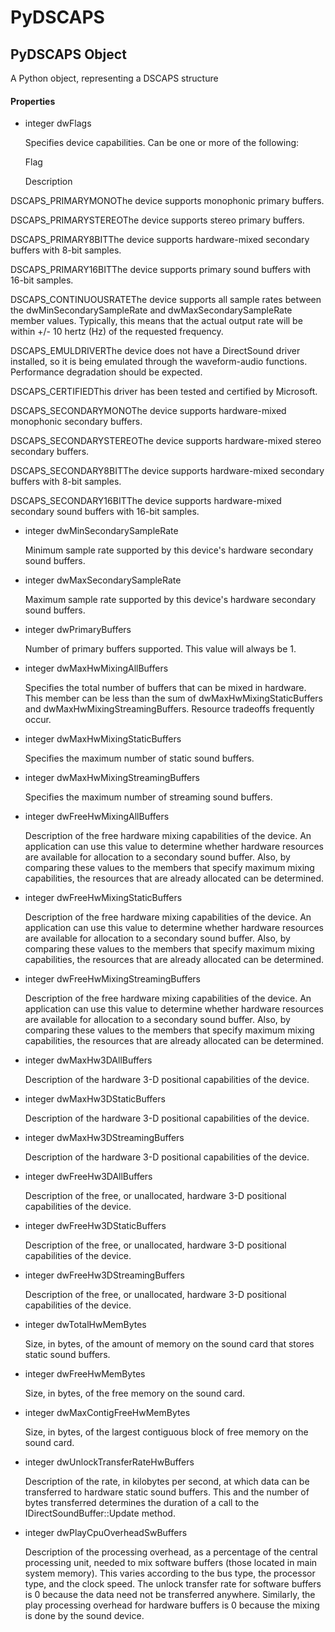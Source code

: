 # PyDSCAPS


## PyDSCAPS Object

A Python object, representing a DSCAPS structure

#### Properties

  - integer dwFlags

    Specifies device capabilities\. Can be one or more of the following:

   

       Flag

   

   

       Description

   

DSCAPS\_PRIMARYMONOThe device supports monophonic primary buffers\.

DSCAPS\_PRIMARYSTEREOThe device supports stereo primary buffers\.

DSCAPS\_PRIMARY8BITThe device supports hardware-mixed secondary buffers with 8-bit samples\.

DSCAPS\_PRIMARY16BITThe device supports primary sound buffers with 16-bit samples\.

DSCAPS\_CONTINUOUSRATEThe device supports all sample rates between the dwMinSecondarySampleRate and dwMaxSecondarySampleRate member values\. Typically, this means that the actual output rate will be within \+/- 10 hertz \(Hz\) of the requested frequency\.

DSCAPS\_EMULDRIVERThe device does not have a DirectSound driver installed, so it is being emulated through the waveform-audio functions\. Performance degradation should be expected\.

DSCAPS\_CERTIFIEDThis driver has been tested and certified by Microsoft\.

DSCAPS\_SECONDARYMONOThe device supports hardware-mixed monophonic secondary buffers\.

DSCAPS\_SECONDARYSTEREOThe device supports hardware-mixed stereo secondary buffers\.

DSCAPS\_SECONDARY8BITThe device supports hardware-mixed secondary buffers with 8-bit samples\.

DSCAPS\_SECONDARY16BITThe device supports hardware-mixed secondary sound buffers with 16-bit samples\.

  - integer dwMinSecondarySampleRate

    Minimum sample rate supported by this device's hardware secondary sound buffers\.

  - integer dwMaxSecondarySampleRate

    Maximum sample rate supported by this device's hardware secondary sound buffers\.

  - integer dwPrimaryBuffers

    Number of primary buffers supported\. This value will always be 1\.

  - integer dwMaxHwMixingAllBuffers

    Specifies the total number of buffers that can be mixed in hardware\. This member can be less than the sum of dwMaxHwMixingStaticBuffers and dwMaxHwMixingStreamingBuffers\. Resource tradeoffs frequently occur\.

  - integer dwMaxHwMixingStaticBuffers

    Specifies the maximum number of static sound buffers\.

  - integer dwMaxHwMixingStreamingBuffers

    Specifies the maximum number of streaming sound buffers\.

  - integer dwFreeHwMixingAllBuffers

    Description of the free hardware mixing capabilities of the device\. An application can use this value to determine whether hardware resources are available for allocation to a secondary sound buffer\. Also, by comparing these values to the members that specify maximum mixing capabilities, the resources that are already allocated can be determined\.

  - integer dwFreeHwMixingStaticBuffers

    Description of the free hardware mixing capabilities of the device\. An application can use this value to determine whether hardware resources are available for allocation to a secondary sound buffer\. Also, by comparing these values to the members that specify maximum mixing capabilities, the resources that are already allocated can be determined\.

  - integer dwFreeHwMixingStreamingBuffers

    Description of the free hardware mixing capabilities of the device\. An application can use this value to determine whether hardware resources are available for allocation to a secondary sound buffer\. Also, by comparing these values to the members that specify maximum mixing capabilities, the resources that are already allocated can be determined\.

  - integer dwMaxHw3DAllBuffers

    Description of the hardware 3-D positional capabilities of the device\.

  - integer dwMaxHw3DStaticBuffers

    Description of the hardware 3-D positional capabilities of the device\.

  - integer dwMaxHw3DStreamingBuffers

    Description of the hardware 3-D positional capabilities of the device\.

  - integer dwFreeHw3DAllBuffers

    Description of the free, or unallocated, hardware 3-D positional capabilities of the device\.

  - integer dwFreeHw3DStaticBuffers

    Description of the free, or unallocated, hardware 3-D positional capabilities of the device\.

  - integer dwFreeHw3DStreamingBuffers

    Description of the free, or unallocated, hardware 3-D positional capabilities of the device\.

  - integer dwTotalHwMemBytes

    Size, in bytes, of the amount of memory on the sound card that stores static sound buffers\.

  - integer dwFreeHwMemBytes

    Size, in bytes, of the free memory on the sound card\.

  - integer dwMaxContigFreeHwMemBytes

    Size, in bytes, of the largest contiguous block of free memory on the sound card\.

  - integer dwUnlockTransferRateHwBuffers

    Description of the rate, in kilobytes per second, at which data can be transferred to hardware static sound buffers\. This and the number of bytes transferred determines the duration of a call to the IDirectSoundBuffer::Update method\.

  - integer dwPlayCpuOverheadSwBuffers

    Description of the processing overhead, as a percentage of the central processing unit, needed to mix software buffers \(those located in main system memory\)\. This varies according to the bus type, the processor type, and the clock speed\. The unlock transfer rate for software buffers is 0 because the data need not be transferred anywhere\. Similarly, the play processing overhead for hardware buffers is 0 because the mixing is done by the sound device\.
